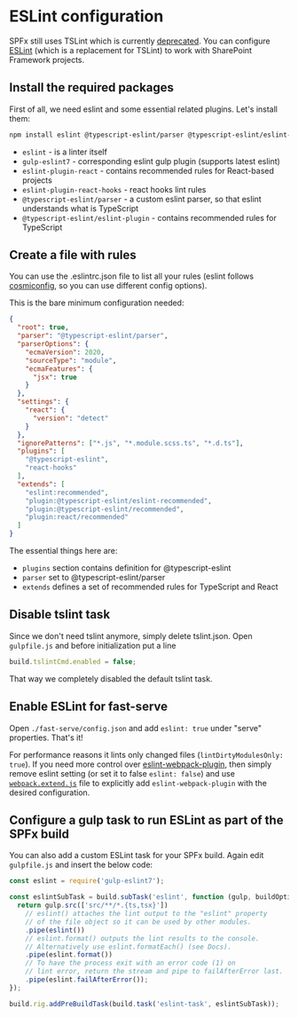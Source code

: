 # ESLint configuration

SPFx still uses TSLint which is currently [deprecated](https://github.com/palantir/tslint). You can configure [ESLint](https://eslint.org/) (which is a replacement for TSLint) to work with SharePoint Framework projects.

## Install the required packages

First of all, we need eslint and some essential related plugins. Let's install them:

```bash
npm install eslint @typescript-eslint/parser @typescript-eslint/eslint-plugin gulp-eslint7 eslint-plugin-react eslint-plugin-react-hooks --save-dev
```

- `eslint` - is a linter itself
- `gulp-eslint7` - corresponding eslint gulp plugin (supports latest eslint)
- `eslint-plugin-react` - contains recommended rules for React-based projects
- `eslint-plugin-react-hooks` - react hooks lint rules
- `@typescript-eslint/parser` - a custom eslint parser, so that eslint understands what is TypeScript
- `@typescript-eslint/eslint-plugin` - contains recommended rules for TypeScript

## Create a file with rules

You can use the .eslintrc.json file to list all your rules (eslint follows [cosmiconfig](https://github.com/davidtheclark/cosmiconfig), so you can use different config options).

This is the bare minimum configuration needed:

```json
{
  "root": true,
  "parser": "@typescript-eslint/parser",
  "parserOptions": {
    "ecmaVersion": 2020,
    "sourceType": "module",
    "ecmaFeatures": {
      "jsx": true
    }
  },
  "settings": {
    "react": {
      "version": "detect"
    }
  },
  "ignorePatterns": ["*.js", "*.module.scss.ts", "*.d.ts"],
  "plugins": [
    "@typescript-eslint",
    "react-hooks"
  ],
  "extends": [
    "eslint:recommended",
    "plugin:@typescript-eslint/eslint-recommended",
    "plugin:@typescript-eslint/recommended",
    "plugin:react/recommended"
  ]
}
```

The essential things here are:

- `plugins` section contains definition for @typescript-eslint
- `parser` set to @typescript-eslint/parser
- `extends` defines a set of recommended rules for TypeScript and React

## Disable tslint task

Since we don't need tslint anymore, simply delete tslint.json. Open `gulpfile.js` and before initialization put a line

```javascript
build.tslintCmd.enabled = false;
```

That way we completely disabled the default tslint task.

## Enable ESLint for fast-serve

Open `./fast-serve/config.json` and add `eslint: true` under "serve" properties. That's it!

For performance reasons it lints only changed files (`lintDirtyModulesOnly: true`). If you need more control over [eslint-webpack-plugin](https://github.com/webpack-contrib/eslint-webpack-plugin), then simply remove eslint setting (or set it to false `eslint: false`) and use [`webpack.extend.js`](https://github.com/s-KaiNet/spfx-fast-serve#webpack-extensibility) file to explicitly add `eslint-webpack-plugin` with the desired configuration.

## Configure a gulp task to run ESLint as part of the SPFx build

You can also add a custom ESLint task for your SPFx build. Again edit `gulpfile.js` and insert the below code:

```typescript
const eslint = require('gulp-eslint7');

const eslintSubTask = build.subTask('eslint', function (gulp, buildOptions, done) {
  return gulp.src(['src/**/*.{ts,tsx}'])
    // eslint() attaches the lint output to the "eslint" property
    // of the file object so it can be used by other modules.
    .pipe(eslint())
    // eslint.format() outputs the lint results to the console.
    // Alternatively use eslint.formatEach() (see Docs).
    .pipe(eslint.format())
    // To have the process exit with an error code (1) on
    // lint error, return the stream and pipe to failAfterError last.
    .pipe(eslint.failAfterError());
});

build.rig.addPreBuildTask(build.task('eslint-task', eslintSubTask));
```
